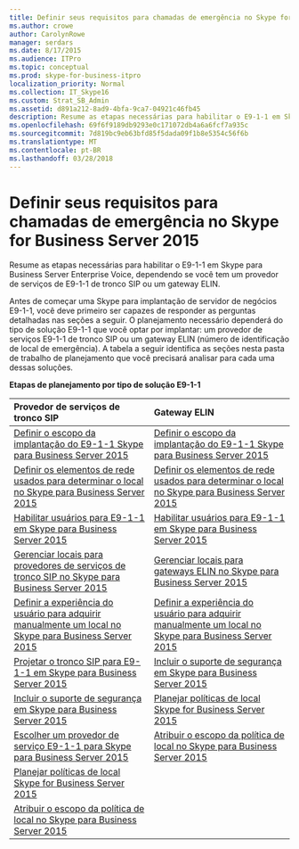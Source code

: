 ```yaml
---
title: Definir seus requisitos para chamadas de emergência no Skype for Business Server 2015
ms.author: crowe
author: CarolynRowe
manager: serdars
ms.date: 8/17/2015
ms.audience: ITPro
ms.topic: conceptual
ms.prod: skype-for-business-itpro
localization_priority: Normal
ms.collection: IT_Skype16
ms.custom: Strat_SB_Admin
ms.assetid: d891a212-8ad9-4bfa-9ca7-04921c46fb45
description: Resume as etapas necessárias para habilitar o E9-1-1 em Skype para Business Server Enterprise Voice, dependendo se você tem um provedor de serviços de E9-1-1 de tronco SIP ou um gateway ELIN.
ms.openlocfilehash: 69f6f9189db9293e0c171072db4a6a6fcf7a935c
ms.sourcegitcommit: 7d819bc9eb63bfd85f5dada09f1b8e5354c56f6b
ms.translationtype: MT
ms.contentlocale: pt-BR
ms.lasthandoff: 03/28/2018
---
```

# <a name="define-your-requirements-for-emergency-calls-in-skype-for-business-server-2015"></a>Definir seus requisitos para chamadas de emergência no Skype for Business Server 2015
 
Resume as etapas necessárias para habilitar o E9-1-1 em Skype para Business Server Enterprise Voice, dependendo se você tem um provedor de serviços de E9-1-1 de tronco SIP ou um gateway ELIN.
  
Antes de começar uma Skype para implantação de servidor de negócios E9-1-1, você deve primeiro ser capazes de responder as perguntas detalhadas nas seções a seguir. O planejamento necessário dependerá do tipo de solução E9-1-1 que você optar por implantar: um provedor de serviços E9-1-1 de tronco SIP ou um gateway ELIN (número de identificação de local de emergência). A tabela a seguir identifica as seções nesta pasta de trabalho de planejamento que você precisará analisar para cada uma dessas soluções.
  
**Etapas de planejamento por tipo de solução E9-1-1**

|**Provedor de serviços de tronco SIP**|**Gateway ELIN**|
|:-----|:-----|
|[Definir o escopo da implantação do E9-1-1 Skype para Business Server 2015](scope.md) <br/> |[Definir o escopo da implantação do E9-1-1 Skype para Business Server 2015](scope.md) <br/> |
|[Definir os elementos de rede usados para determinar o local no Skype para Business Server 2015](network-location.md) <br/> |[Definir os elementos de rede usados para determinar o local no Skype para Business Server 2015](network-location.md) <br/> |
|[Habilitar usuários para E9-1-1 em Skype para Business Server 2015](enable-users.md) <br/> |[Habilitar usuários para E9-1-1 em Skype para Business Server 2015](enable-users.md) <br/> |
|[Gerenciar locais para provedores de serviços de tronco SIP no Skype para Business Server 2015](manage-locations.md) <br/> |[Gerenciar locais para gateways ELIN no Skype para Business Server 2015](elin-gateways.md) <br/> |
|[Definir a experiência do usuário para adquirir manualmente um local no Skype para Business Server 2015](manually-acquiring-a-location.md) <br/> |[Definir a experiência do usuário para adquirir manualmente um local no Skype para Business Server 2015](manually-acquiring-a-location.md) <br/> |
|[Projetar o tronco SIP para E9-1-1 em Skype para Business Server 2015](design-the-sip-trunk.md) <br/> |[Incluir o suporte de segurança em Skype para Business Server 2015](security-desk.md) <br/> |
|[Incluir o suporte de segurança em Skype para Business Server 2015](security-desk.md) <br/> |[Planejar políticas de local Skype for Business Server 2015](location-policies.md) <br/> |
|[Escolher um provedor de serviço E9-1-1 para Skype para Business Server 2015](choose-a-service-provider.md) <br/> |[Atribuir o escopo da política de local no Skype para Business Server 2015](location-policy-scope.md) <br/> |
|[Planejar políticas de local Skype for Business Server 2015](location-policies.md) <br/> ||
|[Atribuir o escopo da política de local no Skype para Business Server 2015](location-policy-scope.md) <br/> ||
   


